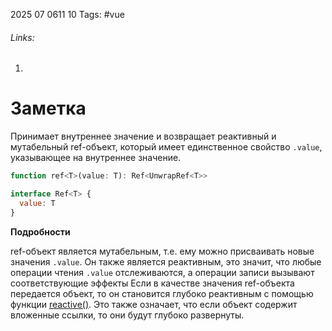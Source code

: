 2025 07 0611 10
Tags: #vue 
###### Links: 
1) 
# Заметка
Принимает внутреннее значение и возвращает реактивный и мутабельный ref-объект, который имеет единственное свойство `.value`, указывающее на внутреннее значение.
```js
function ref<T>(value: T): Ref<UnwrapRef<T>>

interface Ref<T> {
  value: T
}
```
**Подробности**

ref-объект является мутабельным, т.е. ему можно присваивать новые значения `.value`. Он также является реактивным, это значит, что любые операции чтения `.value` отслеживаются, а операции записи вызывают соответствующие эффекты
Если в качестве значения ref-объекта передается объект, то он становится глубоко реактивным с помощью функции [reactive()](https://ru.vuejs.org/api/reactivity-core.html#reactive). Это также означает, что если объект содержит вложенные ссылки, то они будут глубоко развернуты.